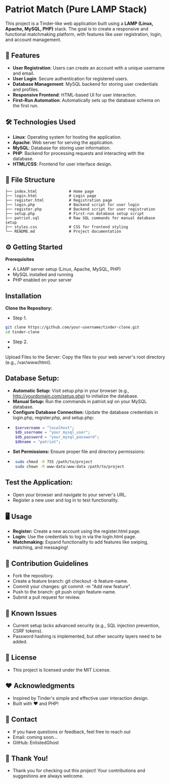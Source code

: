 # Patriot Match (Pure LAMP Stack)
This project is a Tinder-like web application built using a **LAMP (Linux, Apache, MySQL, PHP)** stack. The goal is to create a responsive and functional matchmaking platform, with features like user registration, login, and account management.

## 🚀 Features
- **User Registration**: Users can create an account with a unique username and email.
- **User Login**: Secure authentication for registered users.
- **Database Management**: MySQL backend for storing user credentials and profiles.
- **Responsive Frontend**: HTML-based UI for user interaction.
- **First-Run Automation**: Automatically sets up the database schema on the first run.

## 🛠️ Technologies Used
- **Linux**: Operating system for hosting the application.
- **Apache**: Web server for serving the application.
- **MySQL**: Database for storing user information.
- **PHP**: Backend for processing requests and interacting with the database.
- **HTML/CSS**: Frontend for user interface design.

## 📂 File Structure
```plaintext
├── index.html              # Home page
├── login.html              # Login page
├── register.html           # Registration page
├── login.php               # Backend script for user login
├── register.php            # Backend script for user registration
├── setup.php               # First-run database setup script
├── patriot.sql             # Raw SQL commands for manual database setup
├── styles.css              # CSS for frontend styling
└── README.md               # Project documentation
```

## ⚙️ Getting Started
**Prerequisites**
- A LAMP server setup (Linux, Apache, MySQL, PHP)
- MySQL installed and running
- PHP enabled on your server

## Installation
**Clone the Repository:**
- Step 1.
```bash
git clone https://github.com/your-username/tinder-clone.git
cd tinder-clone
```
- Step 2.
- 
Upload Files to the Server: Copy the files to your web server's root directory (e.g., /var/www/html).

## Database Setup:
- **Automatic Setup:** Visit setup.php in your browser (e.g., http://yourdomain.com/setup.php) to initialize the database.
- **Manual Setup:** Run the commands in patriot.sql on your MySQL database.
- **Configure Database Connection:** Update the database credentials in login.php, register.php, and setup.php:
 - ```php
    $servername = "localhost";
    $db_username = "your_mysql_user";
    $db_password = "your_mysql_password";
    $dbname = "patriot"; 
    ```
- **Set Permissions:** Ensure proper file and directory permissions:
 - ```bash
    sudo chmod -R 755 /path/to/project
    sudo chown -R www-data:www-data /path/to/project 
    ```

## Test the Application:
- Open your browser and navigate to your server's URL.
- Register a new user and log in to test functionality.

## 🖥️ Usage
- **Register:** Create a new account using the register.html page.
- **Login:** Use the credentials to log in via the login.html page.
- **Matchmaking:** Expand functionality to add features like swiping, matching, and messaging!

## 🤝 Contribution Guidelines
- Fork the repository.
- Create a feature branch: git checkout -b feature-name.
- Commit your changes: git commit -m "Add new feature".
- Push to the branch: git push origin feature-name.
- Submit a pull request for review.

## 🐛 Known Issues
- Current setup lacks advanced security (e.g., SQL injection prevention, CSRF tokens).
- Password hashing is implemented, but other security layers need to be added.

## 📜 License
- This project is licensed under the MIT License.

## ❤️ Acknowledgments
- Inspired by Tinder's simple and effective user interaction design.
- Built with ❤️ and PHP!

## 🔗 Contact
- If you have questions or feedback, feel free to reach out
 - Email: coming soon...
 - GitHub: EnlistedGhost

## 🌟 Thank You!
- Thank you for checking out this project! Your contributions and suggestions are always welcome.

